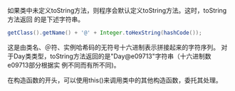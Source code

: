 如果类中未定义toString方法，则程序会默认定义toString方法。这时，toString方法返回
的是下述字符串。
```java
getClass().getName() + '@' + Integer.toHexString(hashCode());
```
这是由类名、＠符、实例哈希码的无符号十六进制表示拼接起来的字符序列。
对于Day类类型，toString方法返回的是"Day@e09713"字符串（十六进制数e09713部分根据实
例不同而有所不同)。

在构造函数的开头，可以使用this()来调用类中的其他构造函数，委托其处理。
